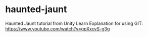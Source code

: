 # haunted-jaunt
Haunted Jaunt tutorial from Unity Learn
Explanation for using GIT: https://www.youtube.com/watch?v=qpXxcvS-g3g

